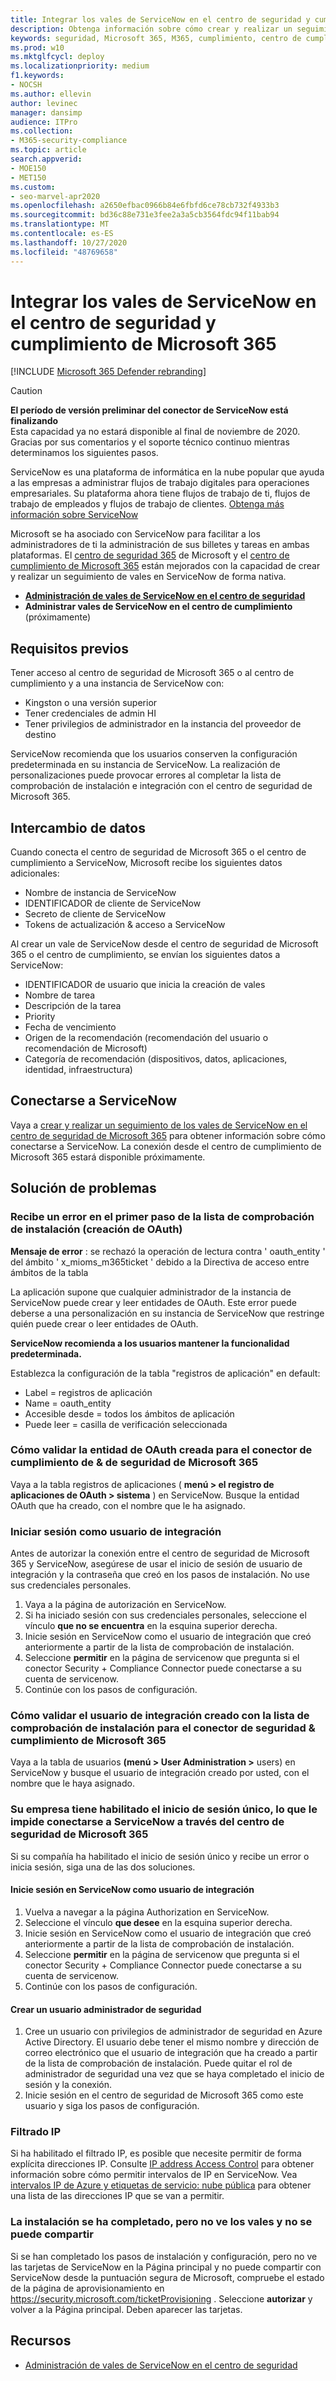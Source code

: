 ```yaml
---
title: Integrar los vales de ServiceNow en el centro de seguridad y cumplimiento de Microsoft 365
description: Obtenga información sobre cómo crear y realizar un seguimiento de vales en ServiceNow desde el centro de seguridad y el centro de cumplimiento de Microsoft 365.
keywords: seguridad, Microsoft 365, M365, cumplimiento, centro de cumplimiento, centro de seguridad, ServiceNow, billetes, tareas, nieve, conexión
ms.prod: w10
ms.mktglfcycl: deploy
ms.localizationpriority: medium
f1.keywords:
- NOCSH
ms.author: ellevin
author: levinec
manager: dansimp
audience: ITPro
ms.collection:
- M365-security-compliance
ms.topic: article
search.appverid:
- MOE150
- MET150
ms.custom:
- seo-marvel-apr2020
ms.openlocfilehash: a2650efbac0966b84e6fbfd6ce78cb732f4933b3
ms.sourcegitcommit: bd36c88e731e3fee2a3a5cb3564fdc94f11bab94
ms.translationtype: MT
ms.contentlocale: es-ES
ms.lasthandoff: 10/27/2020
ms.locfileid: "48769658"
---
```

# <a name="integrate-servicenow-tickets-into-the-microsoft-365-security-center-and-compliance-center"></a>Integrar los vales de ServiceNow en el centro de seguridad y cumplimiento de Microsoft 365

[!INCLUDE [Microsoft 365 Defender rebranding](../includes/microsoft-defender.md)]

>[!CAUTION]
>**El período de versión preliminar del conector de ServiceNow está finalizando**<br>
>Esta capacidad ya no estará disponible al final de noviembre de 2020. Gracias por sus comentarios y el soporte técnico continuo mientras determinamos los siguientes pasos.

ServiceNow es una plataforma de informática en la nube popular que ayuda a las empresas a administrar flujos de trabajo digitales para operaciones empresariales. Su plataforma ahora tiene flujos de trabajo de ti, flujos de trabajo de empleados y flujos de trabajo de clientes. [Obtenga más información sobre ServiceNow](https://www.servicenow.com/)

Microsoft se ha asociado con ServiceNow para facilitar a los administradores de ti la administración de sus billetes y tareas en ambas plataformas. El [centro de seguridad 365](overview-security-center.md) de Microsoft y el [centro de cumplimiento de Microsoft 365](https://docs.microsoft.com/microsoft-365/compliance/microsoft-365-compliance-center) están mejorados con la capacidad de crear y realizar un seguimiento de vales en ServiceNow de forma nativa.

- [**Administración de vales de ServiceNow en el centro de seguridad**](tickets-security-center.md)
- **Administrar vales de ServiceNow en el centro de cumplimiento** (próximamente)

## <a name="prerequisites"></a>Requisitos previos

Tener acceso al centro de seguridad de Microsoft 365 o al centro de cumplimiento y a una instancia de ServiceNow con:  

* Kingston o una versión superior
* Tener credenciales de admin HI
* Tener privilegios de administrador en la instancia del proveedor de destino

ServiceNow recomienda que los usuarios conserven la configuración predeterminada en su instancia de ServiceNow. La realización de personalizaciones puede provocar errores al completar la lista de comprobación de instalación e integración con el centro de seguridad de Microsoft 365.

## <a name="data-exchange"></a>Intercambio de datos

Cuando conecta el centro de seguridad de Microsoft 365 o el centro de cumplimiento a ServiceNow, Microsoft recibe los siguientes datos adicionales:

* Nombre de instancia de ServiceNow
* IDENTIFICADOR de cliente de ServiceNow
* Secreto de cliente de ServiceNow
* Tokens de actualización & acceso a ServiceNow

Al crear un vale de ServiceNow desde el centro de seguridad de Microsoft 365 o el centro de cumplimiento, se envían los siguientes datos a ServiceNow:

* IDENTIFICADOR de usuario que inicia la creación de vales
* Nombre de tarea
* Descripción de la tarea
* Priority
* Fecha de vencimiento
* Origen de la recomendación (recomendación del usuario o recomendación de Microsoft)
* Categoría de recomendación (dispositivos, datos, aplicaciones, identidad, infraestructura)

## <a name="connect-to-servicenow"></a>Conectarse a ServiceNow

Vaya a [crear y realizar un seguimiento de los vales de ServiceNow en el centro de seguridad de Microsoft 365](tickets-security-center.md) para obtener información sobre cómo conectarse a ServiceNow. La conexión desde el centro de cumplimiento de Microsoft 365 estará disponible próximamente.

## <a name="troubleshooting"></a>Solución de problemas

### <a name="you-receive-an-error-in-the-first-step-of-the-installation-checklist-oauth-creation"></a>Recibe un error en el primer paso de la lista de comprobación de instalación (creación de OAuth)

**Mensaje de error** : se rechazó la operación de lectura contra ' oauth_entity ' del ámbito ' x_mioms_m365ticket ' debido a la Directiva de acceso entre ámbitos de la tabla

La aplicación supone que cualquier administrador de la instancia de ServiceNow puede crear y leer entidades de OAuth. Este error puede deberse a una personalización en su instancia de ServiceNow que restringe quién puede crear o leer entidades de OAuth.

**ServiceNow recomienda a los usuarios mantener la funcionalidad predeterminada.**

Establezca la configuración de la tabla "registros de aplicación" en default:

* Label = registros de aplicación
* Name = oauth_entity
* Accesible desde = todos los ámbitos de aplicación
* Puede leer = casilla de verificación seleccionada

### <a name="how-to-validate-the-oauth-entity-created-for-microsoft-365-security--compliance-connector"></a>Cómo validar la entidad de OAuth creada para el conector de cumplimiento de & de seguridad de Microsoft 365

Vaya a la tabla registros de aplicaciones ( **menú > el registro de aplicaciones de OAuth > sistema** ) en ServiceNow. Busque la entidad OAuth que ha creado, con el nombre que le ha asignado.

### <a name="signing-in-as-the-integration-user"></a>Iniciar sesión como usuario de integración

Antes de autorizar la conexión entre el centro de seguridad de Microsoft 365 y ServiceNow, asegúrese de usar el inicio de sesión de usuario de integración y la contraseña que creó en los pasos de instalación. No use sus credenciales personales.

1. Vaya a la página de autorización en ServiceNow.
2. Si ha iniciado sesión con sus credenciales personales, seleccione el vínculo **que no se encuentra** en la esquina superior derecha.
3. Inicie sesión en ServiceNow como el usuario de integración que creó anteriormente a partir de la lista de comprobación de instalación.  
4. Seleccione **permitir** en la página de servicenow que pregunta si el conector Security + Compliance Connector puede conectarse a su cuenta de servicenow.
5. Continúe con los pasos de configuración.

### <a name="how-to-validate-the-integration-user-created-with-the-installation-checklist-for-microsoft-365-security--compliance-connector"></a>Cómo validar el usuario de integración creado con la lista de comprobación de instalación para el conector de seguridad & cumplimiento de Microsoft 365

Vaya a la tabla de usuarios **(menú > User Administration >** users) en ServiceNow y busque el usuario de integración creado por usted, con el nombre que le haya asignado.

### <a name="your-company-has-single-sign-on-enabled-which-prevents-you-from-connecting-to-servicenow-through-the-microsoft-365-security-center"></a>Su empresa tiene habilitado el inicio de sesión único, lo que le impide conectarse a ServiceNow a través del centro de seguridad de Microsoft 365

Si su compañía ha habilitado el inicio de sesión único y recibe un error o inicia sesión, siga una de las dos soluciones.

#### <a name="sign-in-to-servicenow-as-the-integration-user"></a>Inicie sesión en ServiceNow como usuario de integración

1. Vuelva a navegar a la página Authorization en ServiceNow.
2. Seleccione el vínculo **que desee** en la esquina superior derecha.
3. Inicie sesión en ServiceNow como el usuario de integración que creó anteriormente a partir de la lista de comprobación de instalación.  
4. Seleccione **permitir** en la página de servicenow que pregunta si el conector Security + Compliance Connector puede conectarse a su cuenta de servicenow.
5. Continúe con los pasos de configuración.

#### <a name="create-a-security-admin-user"></a>Crear un usuario administrador de seguridad

1. Cree un usuario con privilegios de administrador de seguridad en Azure Active Directory. El usuario debe tener el mismo nombre y dirección de correo electrónico que el usuario de integración que ha creado a partir de la lista de comprobación de instalación. Puede quitar el rol de administrador de seguridad una vez que se haya completado el inicio de sesión y la conexión.
2. Inicie sesión en el centro de seguridad de Microsoft 365 como este usuario y siga los pasos de configuración.

### <a name="ip-filtering"></a>Filtrado IP

Si ha habilitado el filtrado IP, es posible que necesite permitir de forma explícita direcciones IP. Consulte [IP address Access Control](https://docs.servicenow.com/bundle/orlando-platform-administration/page/administer/login/task/t_AccessControl.html) para obtener información sobre cómo permitir intervalos de IP en ServiceNow. Vea [intervalos IP de Azure y etiquetas de servicio: nube pública](https://www.microsoft.com/en-us/download/details.aspx?id=56519) para obtener una lista de las direcciones IP que se van a permitir.

### <a name="installation-is-complete-but-dont-see-tickets-and-cant-share"></a>La instalación se ha completado, pero no ve los vales y no se puede compartir

Si se han completado los pasos de instalación y configuración, pero no ve las tarjetas de ServiceNow en la Página principal y no puede compartir con ServiceNow desde la puntuación segura de Microsoft, compruebe el estado de la página de aprovisionamiento en https://security.microsoft.com/ticketProvisioning . Seleccione **autorizar** y volver a la Página principal. Deben aparecer las tarjetas.

## <a name="resources"></a>Recursos

- [Administración de vales de ServiceNow en el centro de seguridad](tickets-security-center.md)
